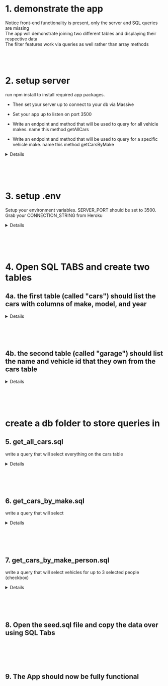 # 1.  demonstrate the app
Notice front-end functionality is present, only the server and SQL queries are missing
<br/> The app will demonstrate joining two different tables and displaying their respective data
<br/> The filter features work via queries as well rather than array methods
<br/>
<br/>
<br/>
<br/>
# 2.  setup server
run npm install to install required app packages. 

* Then set your server up to connect to your db via Massive
* Set your app up to listen on port 3500

* Write an endpoint and method that will be used to query for all vehicle makes. name this method getAllCars
* Write an endpoint and method that will be used to query for a specific vehicle make. name this method getCarsByMake
<details closed>

```js
require('dotenv').config()
const express = require('express')
const massive = require('massive')
const dbCtrl = require('./controller/dbCtrl')

const { SERVER_PORT, CONNECTION_STRING } = process.env
const { getAllCars, getCarsByMake, getCarsByModel, getCarsByYear } = dbCtrl

const app = express()

app.use(express.json())

//ENDPOINTS
app.get('/api/cars', getAllCars)
app.get('/api/make', getCarsByMake )


massive({
    connectionString: CONNECTION_STRING,
    ssl: {rejectUnauthorized: false}
}).then((db)=>{
    app.set("db", db)
    app.listen(SERVER_PORT, console.log(`DB set and app listening on port ${SERVER_PORT}`))
}).catch(err=>console.log(err))
```

</details>
<br/>
<br/>
<br/>
<br/>

# 3.  setup .env
Setup your environment variables. SERVER_PORT should be set to 3500. Grab your CONNECTION_STRING from Heroku
<details closed>

```js
SERVER_PORT = 3500
CONNECTION_STRING = 'your connection string'
```

</details >
<br/>
<br/>
<br/>
<br/>


# 4. Open SQL TABS and create two tables

## 4a. the first table (called "cars") should list the cars with columns of make, model, and year
<details closed>

```SQL
CREATE TABLE cars(
    id SERIAL PRIMARY KEY,
    make VARCHAR(50),
    model VARCHAR(500),
    year INTEGER
);
```
</details>
<br/>
<br/>
<br/>
<br/>

## 4b. the second table (called "garage") should list the name and vehicle id that they own from the cars table

<details closed>

```SQL
CREATE TABLE garage(
    id SERIAL PRIMARY KEY,
    name VARCHAR(50),
    vehicle INTEGER
);
```

</details>

<br/>
<br/>
<br/>
<br/>

# create a db folder to store queries in


## 5. get_all_cars.sql
write a query that will select everything on the cars table

<details closed>

```SQL
SELECT * FROM cars
```

</details>

<br/>
<br/>
<br/>
<br/>


## 6. get_cars_by_make.sql
write a query that will select 

<details closed>

```SQL
SELECT g.name, c.make, c.model, c.year, g.vehicle, c.id
FROM garage g
JOIN cars c ON g.vehicle = c.id
WHERE make = $1
```

</details>

<br/>
<br/>
<br/>
<br/>


## 7. get_cars_by_make_person.sql
write a query that will select vehicles for up to 3 selected people (checkbox)

<details closed>

```SQL
SELECT g.name, c.make, c.model, c.year, g.vehicle, c.id
FROM garage g
JOIN cars c ON g.vehicle = c.id
WHERE make = $1
AND name = $2
OR make = $1
AND name = $3
OR make = $1
AND name = $4
```

</details>

<br/>
<br/>
<br/>
<br/>


## 8. Open the seed.sql file and copy the data over using SQL Tabs

<br/>
<br/>
<br/>
<br/>


## 9. The App should now be fully functional